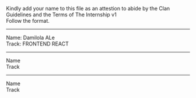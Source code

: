 Kindly add your name to this file as an attestion to abide by the Clan Guidelines and the Terms of The Internship v1
<br/> Follow the format.<br/> 
___
Name: Damilola ALe <br/>
Track: FRONTEND REACT
___
Name <br/>
Track
___
Name <br/>
Track
